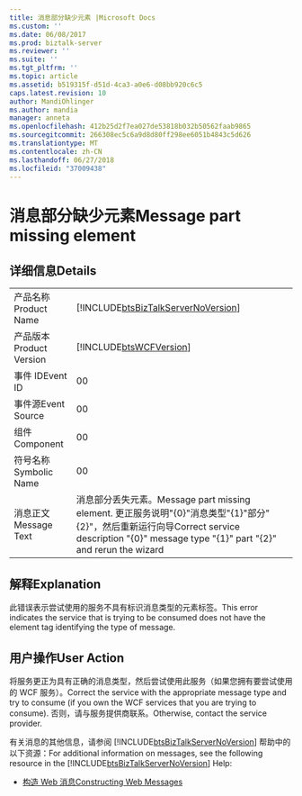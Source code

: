```yaml
---
title: 消息部分缺少元素 |Microsoft Docs
ms.custom: ''
ms.date: 06/08/2017
ms.prod: biztalk-server
ms.reviewer: ''
ms.suite: ''
ms.tgt_pltfrm: ''
ms.topic: article
ms.assetid: b519315f-d51d-4ca3-a0e6-d08bb920c6c5
caps.latest.revision: 10
author: MandiOhlinger
ms.author: mandia
manager: anneta
ms.openlocfilehash: 412b25d2f7ea027de53818b032b50562faab9865
ms.sourcegitcommit: 266308ec5c6a9d8d80ff298ee6051b4843c5d626
ms.translationtype: MT
ms.contentlocale: zh-CN
ms.lasthandoff: 06/27/2018
ms.locfileid: "37009438"
---
```

# <a name="message-part-missing-element"></a><span data-ttu-id="08940-102">消息部分缺少元素</span><span class="sxs-lookup"><span data-stu-id="08940-102">Message part missing element</span></span>
## <a name="details"></a><span data-ttu-id="08940-103">详细信息</span><span class="sxs-lookup"><span data-stu-id="08940-103">Details</span></span>  
  
|                 |                                                                                                                    |
|-----------------|--------------------------------------------------------------------------------------------------------------------|
|  <span data-ttu-id="08940-104">产品名称</span><span class="sxs-lookup"><span data-stu-id="08940-104">Product Name</span></span>   |                 [!INCLUDE[btsBizTalkServerNoVersion](../includes/btsbiztalkservernoversion-md.md)]                 |
| <span data-ttu-id="08940-105">产品版本</span><span class="sxs-lookup"><span data-stu-id="08940-105">Product Version</span></span> |                             [!INCLUDE[btsWCFVersion](../includes/btswcfversion-md.md)]                             |
|    <span data-ttu-id="08940-106">事件 ID</span><span class="sxs-lookup"><span data-stu-id="08940-106">Event ID</span></span>     |                                                         <span data-ttu-id="08940-107">0</span><span class="sxs-lookup"><span data-stu-id="08940-107">0</span></span>                                                          |
|  <span data-ttu-id="08940-108">事件源</span><span class="sxs-lookup"><span data-stu-id="08940-108">Event Source</span></span>   |                                                         <span data-ttu-id="08940-109">0</span><span class="sxs-lookup"><span data-stu-id="08940-109">0</span></span>                                                          |
|    <span data-ttu-id="08940-110">组件</span><span class="sxs-lookup"><span data-stu-id="08940-110">Component</span></span>    |                                                         <span data-ttu-id="08940-111">0</span><span class="sxs-lookup"><span data-stu-id="08940-111">0</span></span>                                                          |
|  <span data-ttu-id="08940-112">符号名称</span><span class="sxs-lookup"><span data-stu-id="08940-112">Symbolic Name</span></span>  |                                                         <span data-ttu-id="08940-113">0</span><span class="sxs-lookup"><span data-stu-id="08940-113">0</span></span>                                                          |
|  <span data-ttu-id="08940-114">消息正文</span><span class="sxs-lookup"><span data-stu-id="08940-114">Message Text</span></span>   | <span data-ttu-id="08940-115">消息部分丢失元素。</span><span class="sxs-lookup"><span data-stu-id="08940-115">Message part missing element.</span></span> <span data-ttu-id="08940-116">更正服务说明"{0}"消息类型"{1}"部分"{2}"，然后重新运行向导</span><span class="sxs-lookup"><span data-stu-id="08940-116">Correct service description "{0}" message type "{1}" part "{2}" and rerun the wizard</span></span> |
  
## <a name="explanation"></a><span data-ttu-id="08940-117">解释</span><span class="sxs-lookup"><span data-stu-id="08940-117">Explanation</span></span>  
 <span data-ttu-id="08940-118">此错误表示尝试使用的服务不具有标识消息类型的元素标签。</span><span class="sxs-lookup"><span data-stu-id="08940-118">This error indicates the service that is trying to be consumed does not have the element tag identifying the type of message.</span></span>  
  
## <a name="user-action"></a><span data-ttu-id="08940-119">用户操作</span><span class="sxs-lookup"><span data-stu-id="08940-119">User Action</span></span>  
 <span data-ttu-id="08940-120">将服务更正为具有正确的消息类型，然后尝试使用此服务（如果您拥有要尝试使用的 WCF 服务）。</span><span class="sxs-lookup"><span data-stu-id="08940-120">Correct the service with the appropriate message type and try to consume (if you own the WCF services that you are trying to consume).</span></span> <span data-ttu-id="08940-121">否则，请与服务提供商联系。</span><span class="sxs-lookup"><span data-stu-id="08940-121">Otherwise, contact the service provider.</span></span>  
  
 <span data-ttu-id="08940-122">有关消息的其他信息，请参阅 [!INCLUDE[btsBizTalkServerNoVersion](../includes/btsbiztalkservernoversion-md.md)] 帮助中的以下资源：</span><span class="sxs-lookup"><span data-stu-id="08940-122">For additional information on messages, see the following resource in the [!INCLUDE[btsBizTalkServerNoVersion](../includes/btsbiztalkservernoversion-md.md)] Help:</span></span>  
  
-   [<span data-ttu-id="08940-123">构造 Web 消息</span><span class="sxs-lookup"><span data-stu-id="08940-123">Constructing Web Messages</span></span>](../core/constructing-web-messages.md)